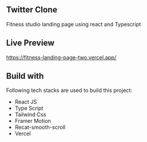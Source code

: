 ## Twitter Clone

Fitness studio landing page using react and Typescript

## Live Preview

https://fitness-landing-page-two.vercel.app/

## Build with

Following tech stacks are used to build this project:

- React JS
- Type Script
- Tailwind Css
- Framer Motion
- Recat-smooth-scroll
- Vercel
